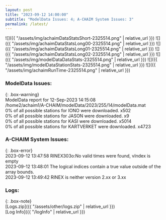```yaml
---
layout: post
title: "2023-09-12 14:00:00"
subtitle: "ModelData Issues: 4; A-CHAIM System Issues: 3"
permalink: /latest/
---
```


![]({{ "/assets/img/achaimDataStatsShort-2325514.png" | relative_url }})
![]({{ "/assets/img/achaimDataStatsLong00-2325514.png" | relative_url }})
![]({{ "/assets/img/achaimDataStatsLong01-2325514.png" | relative_url }})
![]({{ "/assets/img/achaimDataStatsLong02-2325514.png" | relative_url }})
![]({{ "/assets/img/modelDataDataStats-2325514.png" | relative_url }})
![]({{ "/assets/img/modelDataStationStats-2325514.png" | relative_url }})
![]({{ "/assets/img/achaimRunTime-2325514.png" | relative_url }})


### ModelData Issues:  
  
{: .box-warning}  
 ModelData report for 12-Sep-2023 14:15:08   
 /home2/achaim1/A-CHAIM/modelData/2023/255/14/modelData.mat   
 0% of all possible stations for IONO were downloaded. x502   
 0% of all possible stations for JASON were downloaded. x9   
 0% of all possible stations for KASI were downloaded. x5014   
 0% of all possible stations for KARTVERKET were downloaded. x4723   
  
### A-CHAIM System Issues:  
  
{: .box-error}  
2023-09-12 13:47:58 RINEX303o:No valid times were found, vIndex is empty  
2023-09-12 13:48:01 The logical indices contain a true value outside of the array bounds.  
2023-09-12 13:49:42 RINEX is neither version 2.xx or 3.xx  

### Logs:  
  
{: .box-note}  
[Logs.zip]({{ "/assets/other/logs.zip" | relative_url }})  
[Log Info]({{ "/logInfo" | relative_url }})  
